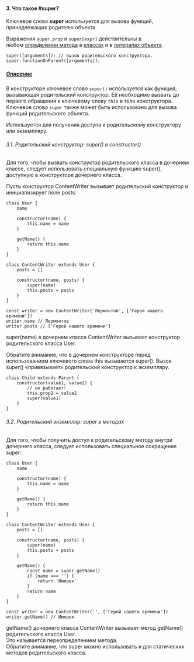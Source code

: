 #### 3. Что такое #super?  

Ключевое слово **super** используется для вызова функций, принадлежащих родителю объекта.

Выражения `super.prop` и `super[expr]` действительны в любом [определении метода](https://developer.mozilla.org/ru/docs/Web/JavaScript/Reference/Functions/Method_definitions) в [классах](https://developer.mozilla.org/ru/docs/Web/JavaScript/Reference/Classes) и в [литералах объекта](https://developer.mozilla.org/ru/docs/Web/JavaScript/Reference/Operators/Object_initializer).

```
super([arguments]); // вызов родительского конструктора.
super.functionOnParent([arguments]);
```

##### [Описание](https://developer.mozilla.org/ru/docs/Web/JavaScript/Reference/Operators/super#%D0%BE%D0%BF%D0%B8%D1%81%D0%B0%D0%BD%D0%B8%D0%B5)
В конструкторе ключевое слово `super()` используется как функция, вызывающая родительский конструктор. Её необходимо вызвать до первого обращения к ключевому слову `this` в теле конструктора. Ключевое слово `super` также может быть использовано для вызова функций родительского объекта.

Используется для получения доступа к родительскому конструктору или экземпляру.

###### 3.1. Родительский конструктор: super() в constructor()
  
Для того, чтобы вызвать конструктор родительского класса в дочернем классе, следует использовать специальную функцию super(), доступную в конструкторе дочернего класса.  
  
Пусть конструктор ContentWriter вызывает родительский конструктор и инициализирует поле posts:  
  
```
class User {
    name

    constructor(name) {
        this.name = name
    }

    getName() {
        return this.name
    }
}

class ContentWriter extends User {
    posts = []

    constructor(name, posts) {
        super(name)
        this.posts = posts
    }
}

const writer = new ContentWriter('Лермонтов', ['Герой нашего времени'])
writer.name // Лермонтов
writer.posts // ['Герой нашего времени']
```
  
super(name) в дочернем классе ContentWriter вызывает конструктор родительского класса User.  
  
Обратите внимание, что в дочернем конструкторе перед использованием ключевого слова this вызывается super(). Вызов super() «привязывает» родительский конструктор к экземпляру.  
  
```
class Child extends Parent {
    constructor(value1, value2) {
        // не работает!
        this.prop2 = value2
        super(value1)
    }
}
```

###### 3.2. Родительский экземпляр: super в методах

  Для того, чтобы получить доступ к родительскому методу внутри дочернего класса, следует использовать специальное сокращение super:  
  
```
class User {
    name

    constructor(name) {
        this.name = name
    }

    getName() {
        return this.name
    }
}

class ContentWriter extends User {
    posts = []

    constructor(name, posts) {
        super(name)
        this.posts = posts
    }

    getName() {
        const name = super.getName()
        if (name === '') {
            return 'Имярек'
        }
        return name
    }
}

const writer = new ContentWriter('', ['Герой нашего времени'])
writer.getName() // Имярек
```

getName() дочернего класса ContentWriter вызывает метод getName() родительского класса User.  
Это называется переопределением метода.  
Обратите внимание, что super можно использовать и для статических методов родительского класса.
